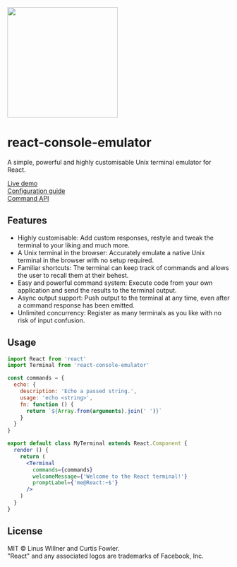 <img src="https://i.linuswillner.me/ot0GAp8.png" height="250px">

# react-console-emulator

A simple, powerful and highly customisable Unix terminal emulator for React.

[Live demo](https://linuswillner.me/react-console-emulator/)  
[Configuration guide](docs/config.md)  
[Command API](docs/api.md)

## Features

- Highly customisable: Add custom responses, restyle and tweak the terminal to your liking and much more.
- A Unix terminal in the browser: Accurately emulate a native Unix terminal in the browser with no setup required.
- Familiar shortcuts: The terminal can keep track of commands and allows the user to recall them at their behest.
- Easy and powerful command system: Execute code from your own application and send the results to the terminal output.
- Async output support: Push output to the terminal at any time, even after a command response has been emitted.
- Unlimited concurrency: Register as many terminals as you like with no risk of input confusion.

## Usage

```jsx
import React from 'react'
import Terminal from 'react-console-emulator'

const commands = {
  echo: {
    description: 'Echo a passed string.',
    usage: 'echo <string>',
    fn: function () {
      return `${Array.from(arguments).join(' ')}`
    }
  }
}

export default class MyTerminal extends React.Component {
  render () {
    return (
      <Terminal
        commands={commands}
        welcomeMessage={'Welcome to the React terminal!'}
        promptLabel={'me@React:~$'}
      />
    )
  }
}
```

## License

MIT © Linus Willner and Curtis Fowler.  
"React" and any associated logos are trademarks of Facebook, Inc.

